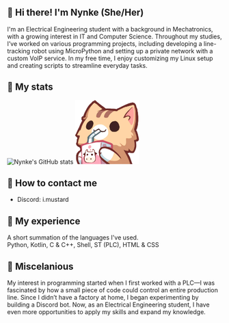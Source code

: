 ## 🩵 Hi there! I'm Nynke (She/Her)
I'm an Electrical Engineering student with a background in Mechatronics, with a growing interest in IT and Computer Science.
Throughout my studies, I’ve worked on various programming projects, including developing a line-tracking robot using MicroPython and setting up a private network with a custom VoIP service.
In my free time, I enjoy customizing my Linux setup and creating scripts to streamline everyday tasks.

## 🩷 My stats
![Nynke's GitHub stats](https://github-readme-stats.vercel.app/api?username=Mustard4868&show_icons=true&theme=tokyonight)
<img src="https://raw.githubusercontent.com/Mustard4868/Mustard4868/main/neko-sip.png" width="150" alt="Cat taking a sippy sticker">

## 🤍 How to contact me
* Discord:  i.mustard

## 🩷 My experience
A short summation of the languages I've used.\
Python, Kotlin, C & C++, Shell, ST (PLC), HTML & CSS

## 🩵 Miscelanious
My interest in programming started when I first worked with a PLC—I was fascinated by how a small piece of code could control an entire production line.
Since I didn’t have a factory at home, I began experimenting by building a Discord bot.
Now, as an Electrical Engineering student, I have even more opportunities to apply my skills and expand my knowledge.
